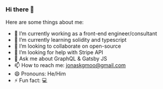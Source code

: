 ### Hi there 👋

<!--
**jonas-kgomo/jonas-kgomo** is a ✨ _special_ ✨ repository because its `README.md` (this file) appears on your GitHub profile.
-->
Here are some things about me:

- 🔭 I’m currently working as a front-end engineer/consultant
- 🌱 I’m currently learning solidity and typescript
- 👯 I’m looking to collaborate on open-source
- 🤔 I’m looking for help with Stripe API 
- 💬 Ask me about GraphQL & Gatsby JS
- 📫 How to reach me: jonaskgmoo@gmail.com
- 😄 Pronouns: He/Him
- ⚡ Fun fact: 💻


<!-- recent_releases starts -->

<!-- recent_releases ends -->

